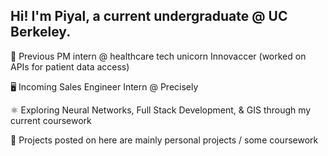 ## Hi! I'm Piyal, a current undergraduate @ UC Berkeley. 

🧪 Previous PM intern @ healthcare tech unicorn Innovaccer (worked on APIs for patient data access)

🖥️ Incoming Sales Engineer Intern @ Precisely

⚛️ Exploring Neural Networks, Full Stack Development, & GIS through my current coursework

📓 Projects posted on here are mainly personal projects / some coursework 
